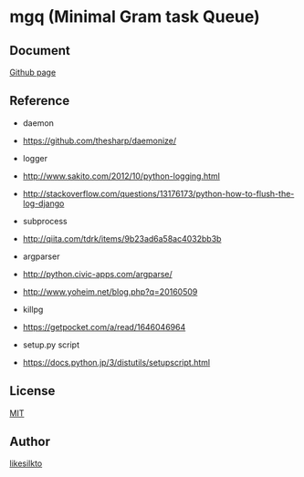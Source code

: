 mgq (Minimal Gram task Queue)
===

## Document

[Github page](https://likesilkto.github.io/mgqueue/)

## Reference
+ daemon
 + https://github.com/thesharp/daemonize/

+ logger
 + http://www.sakito.com/2012/10/python-logging.html
 + http://stackoverflow.com/questions/13176173/python-how-to-flush-the-log-django

+ subprocess
 + http://qiita.com/tdrk/items/9b23ad6a58ac4032bb3b

+ argparser
 + http://python.civic-apps.com/argparse/
 + http://www.yoheim.net/blog.php?q=20160509

+ killpg
 + https://getpocket.com/a/read/1646046964

+ setup.py script
 + https://docs.python.jp/3/distutils/setupscript.html

## License

[MIT](https://github.com/likesilkto/tool/blob/master/LICENSE)

## Author

[likesilkto](https://github.com/likesilkto)
